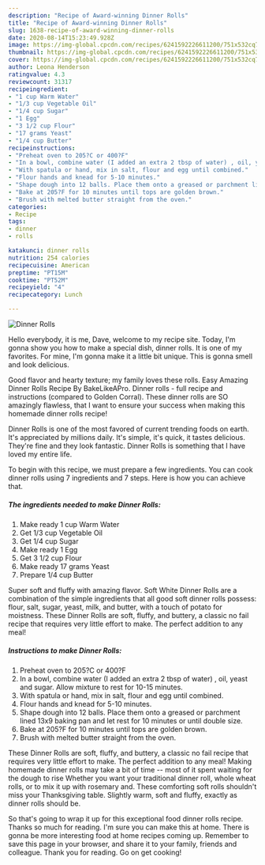 ```yaml
---
description: "Recipe of Award-winning Dinner Rolls"
title: "Recipe of Award-winning Dinner Rolls"
slug: 1638-recipe-of-award-winning-dinner-rolls
date: 2020-08-14T15:23:49.928Z
image: https://img-global.cpcdn.com/recipes/6241592226611200/751x532cq70/dinner-rolls-recipe-main-photo.jpg
thumbnail: https://img-global.cpcdn.com/recipes/6241592226611200/751x532cq70/dinner-rolls-recipe-main-photo.jpg
cover: https://img-global.cpcdn.com/recipes/6241592226611200/751x532cq70/dinner-rolls-recipe-main-photo.jpg
author: Leona Henderson
ratingvalue: 4.3
reviewcount: 31317
recipeingredient:
- "1 cup Warm Water"
- "1/3 cup Vegetable Oil"
- "1/4 cup Sugar"
- "1 Egg"
- "3 1/2 cup Flour"
- "17 grams Yeast"
- "1/4 cup Butter"
recipeinstructions:
- "Preheat oven to 205?C or 400?F"
- "In a bowl, combine water (I added an extra 2 tbsp of water) , oil, yeast and sugar. Allow mixture to rest for 10-15 minutes."
- "With spatula or hand, mix in salt, flour and egg until combined."
- "Flour hands and knead for 5-10 minutes."
- "Shape dough into 12 balls. Place them onto a greased or parchment lined 13x9 baking pan and let rest for 10 minutes or until double size."
- "Bake at 205?F for 10 minutes until tops are golden brown."
- "Brush with melted butter straight from the oven."
categories:
- Recipe
tags:
- dinner
- rolls

katakunci: dinner rolls 
nutrition: 254 calories
recipecuisine: American
preptime: "PT15M"
cooktime: "PT52M"
recipeyield: "4"
recipecategory: Lunch

---
```



![Dinner Rolls](https://img-global.cpcdn.com/recipes/6241592226611200/751x532cq70/dinner-rolls-recipe-main-photo.jpg)

Hello everybody, it is me, Dave, welcome to my recipe site. Today, I'm gonna show you how to make a special dish, dinner rolls. It is one of my favorites. For mine, I'm gonna make it a little bit unique. This is gonna smell and look delicious.

Good flavor and hearty texture; my family loves these rolls. Easy Amazing Dinner Rolls Recipe By BakeLikeAPro. Dinner rolls - full recipe and instructions (compared to Golden Corral). These dinner rolls are SO amazingly flawless, that I want to ensure your success when making this homemade dinner rolls recipe!

Dinner Rolls is one of the most favored of current trending foods on earth. It's appreciated by millions daily. It's simple, it's quick, it tastes delicious. They're fine and they look fantastic. Dinner Rolls is something that I have loved my entire life.


To begin with this recipe, we must prepare a few ingredients. You can cook dinner rolls using 7 ingredients and 7 steps. Here is how you can achieve that.

<!--inarticleads1-->

##### The ingredients needed to make Dinner Rolls:

1. Make ready 1 cup Warm Water
1. Get 1/3 cup Vegetable Oil
1. Get 1/4 cup Sugar
1. Make ready 1 Egg
1. Get 3 1/2 cup Flour
1. Make ready 17 grams Yeast
1. Prepare 1/4 cup Butter


Super soft and fluffy with amazing flavor. Soft White Dinner Rolls are a combination of the simple ingredients that all good soft dinner rolls possess: flour, salt, sugar, yeast, milk, and butter, with a touch of potato for moistness. These Dinner Rolls are soft, fluffy, and buttery, a classic no fail recipe that requires very little effort to make. The perfect addition to any meal! 

<!--inarticleads2-->

##### Instructions to make Dinner Rolls:

1. Preheat oven to 205?C or 400?F
1. In a bowl, combine water (I added an extra 2 tbsp of water) , oil, yeast and sugar. Allow mixture to rest for 10-15 minutes.
1. With spatula or hand, mix in salt, flour and egg until combined.
1. Flour hands and knead for 5-10 minutes.
1. Shape dough into 12 balls. Place them onto a greased or parchment lined 13x9 baking pan and let rest for 10 minutes or until double size.
1. Bake at 205?F for 10 minutes until tops are golden brown.
1. Brush with melted butter straight from the oven.


These Dinner Rolls are soft, fluffy, and buttery, a classic no fail recipe that requires very little effort to make. The perfect addition to any meal! Making homemade dinner rolls may take a bit of time -- most of it spent waiting for the dough to rise Whether you want your traditional dinner roll, whole wheat rolls, or to mix it up with rosemary and. These comforting soft rolls shouldn&#39;t miss your Thanksgiving table. Slightly warm, soft and fluffy, exactly as dinner rolls should be. 

So that's going to wrap it up for this exceptional food dinner rolls recipe. Thanks so much for reading. I'm sure you can make this at home. There is gonna be more interesting food at home recipes coming up. Remember to save this page in your browser, and share it to your family, friends and colleague. Thank you for reading. Go on get cooking!
